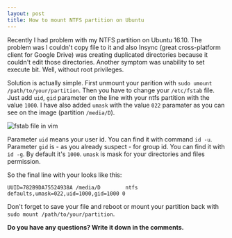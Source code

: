 ```yaml
---
layout: post
title: How to mount NTFS partition on Ubuntu
---
```


Recently I had problem with my NTFS partition on Ubuntu 16.10. The problem was I couldn't copy file to it 
and also Insync (great cross-platform client for Google Drive) was creating duplicated directories
because it couldn't edit those directories. Another symptom was unability to set execute bit. Well, without
root privileges.

Solution is actually simple. First unmount your parition with `sudo umount /path/to/your/partition`. Then you have to change 
your `/etc/fstab` file. Just add `uid`, `gid` parameter on the line
with your ntfs partition with the value `1000`. I have also added `umask` with the value `022` paramater as 
you can see on the image (partition `/media/D`).

![fstab file in vim](http://i.imgur.com/nGkr4WU.png)

Parameter `uid` means your user id. You can find it with command `id -u`. 
Parameter `gid` is - as you already suspect - for group id. You can find it with `id -g`. By default it's `1000`.
`umask` is mask for your directories and files permission.

So the final line with your looks like this:
```
UUID=782B9DA75524938A /media/D        ntfs    defaults,umask=022,uid=1000,gid=1000 0
```

Don't forget to save your file and reboot or mount your partition back with `sudo mount /path/to/your/partition`.

**Do you have any questions? Write it down in the comments.**
